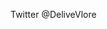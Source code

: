 Twitter @DeliveVlore

<!---
Delive-Vlore/Delive-Vlore is a ✨ special ✨ repository because its `README.md` (this file) appears on your GitHub profile.
You can click the Preview link to take a look at your changes.
--->
